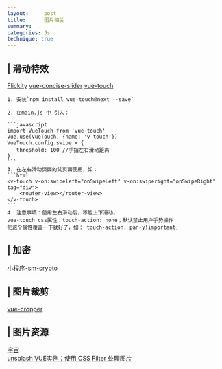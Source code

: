 ```yaml
---
layout:     post
title:      图片相关
summary: 
categories: Js
technique: true
---
```


## | 滑动特效


[Flickity](https://flickity.metafizzy.co/)
[vue-concise-slider](https://warpcgd.github.io/vue-concise-slider/demo/)
[vue-touch](https://github.com/vuejs/vue-touch/tree/next)

    1. 安装`npm install vue-touch@next --save`

    2. 在main.js 中 引入：

    ```javascript
    import VueTouch from 'vue-touch'
    Vue.use(VueTouch, {name: 'v-touch'})
    VueTouch.config.swipe = {
       threshold: 100 //手指左右滑动距离
    }
    ```
    3. 在左右滑动页面的父页面使用，如：
    ```html
    <v-touch v-on:swipeleft="onSwipeLeft" v-on:swiperight="onSwipeRight"  tag="div">
        <router-view></router-view>
    </v-touch>
    ```   
    4. 注意事项：使用左右滑动后，不能上下滑动。
    vue-touch css属性：touch-action: none；默认禁止用户手势操作
    把这个属性覆盖一下就好了，如： touch-action: pan-y!important; 

## | 加密

[小程序-sm-crypto](https://github.com/wechat-miniprogram/sm-crypto)


## | 图片裁剪

[vue-cropper](http://xyxiao.cn/vue-cropper/example/)

## | 图片资源

[宇宙](https://www.eso.org/public/images/)  
[unsplash](https://unsplash.com/) 
[VUE实例：使用 CSS Filter 处理图片](https://xrr2016.github.io/vue-img-filter/)  